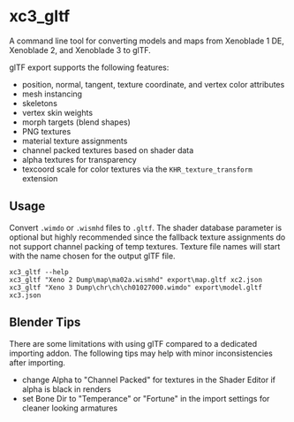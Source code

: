 # xc3_gltf
A command line tool for converting models and maps from Xenoblade 1 DE, Xenoblade 2, and Xenoblade 3 to glTF.

glTF export supports the following features:
- position, normal, tangent, texture coordinate, and vertex color attributes
- mesh instancing
- skeletons
- vertex skin weights
- morph targets (blend shapes)
- PNG textures
- material texture assignments
- channel packed textures based on shader data
- alpha textures for transparency
- texcoord scale for color textures via the `KHR_texture_transform` extension

## Usage
Convert `.wimdo` or `.wismhd` files to `.gltf`. The shader database parameter is optional but highly recommended since the fallback texture assignments do not support channel packing of temp textures. Texture file names will start with the name chosen for the output glTF file.

`xc3_gltf --help`  
`xc3_gltf "Xeno 2 Dump\map\ma02a.wismhd" export\map.gltf xc2.json`  
`xc3_gltf "Xeno 3 Dump\chr\ch\ch01027000.wimdo" export\model.gltf xc3.json`    

## Blender Tips
There are some limitations with using glTF compared to a dedicated importing addon. The following tips may help with minor inconsistencies after importing.

- change Alpha to "Channel Packed" for textures in the Shader Editor if alpha is black in renders
- set Bone Dir to "Temperance" or "Fortune" in the import settings for cleaner looking armatures